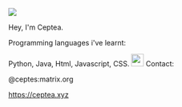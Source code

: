 

<!--
**Ceptea/Ceptea** is a ✨ _special_ ✨ repository because its `README.md` (this file) appears on your GitHub profile.

Here are some ideas to get you started:

- 🔭 I’m currently working on ...
- 🌱 I’m currently learning ...
- 👯 I’m looking to collaborate on ...
- 🤔 I’m looking for help with ...
- 💬 Ask me about ...
- 📫 How to reach me: ...
- 😄 Pronouns: ...
- ⚡ Fun fact: ...
-->
![](http://mc.ceptea.xyz:8424/img)

Hey, I'm Ceptea.


Programming languages i've learnt:


Python, Java, Html, Javascript, CSS.
<img src="https://ceptea.xyz/static/javascript.png" style="width: 25px; height: 25px;">
Contact:


@ceptes:matrix.org


https://ceptea.xyz



